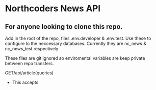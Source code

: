 # Northcoders News API

## For anyone looking to clone this repo.

Add in the root of the repo, files .env.developer & .env.test. Use these to configure to the neccessary databases. Currently they are nc_news & nc_news_test respectively

These files are git ignored so enviromental variables are keep private between repo transfers. 


GET/api/article(queries)
- This accepts 